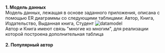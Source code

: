 <b>1. Модель данных</b>
<br>Модель данных, лежащая в основе заданного приложения, описана с помощью ER диаграммы со следующими таблицами: Автор, Книга, Издательство, Выданная книга, Студент
![datamodel](https://user-images.githubusercontent.com/58703112/139531377-e47919ca-cd31-4a3e-92d3-9aa361dd9deb.jpg)
<br>
Автор и Книга имеют связь "многие ко многим", для реализации которой построена дополнительная таблица
<br><br>
<b>2. Популярный автор</b>
<br>
